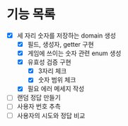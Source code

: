 # 기능 목록
- [x] 세 자리 숫자를 저장하는 domain 생성
    - [x] 필드, 생성자, getter 구현
    - [x] 게임에 쓰이는 숫자 관련 enum 생성
    - [x] 유효성 검증 구현
        - [x] 3자리 체크
        - [x] 숫자 범위 체크
    - [x] 필요 에러 메세지 작성
- [ ] 랜덤 정답 만들기
- [ ] 사용자 번호 추측
- [ ] 사용자의 시도와 정답 비교